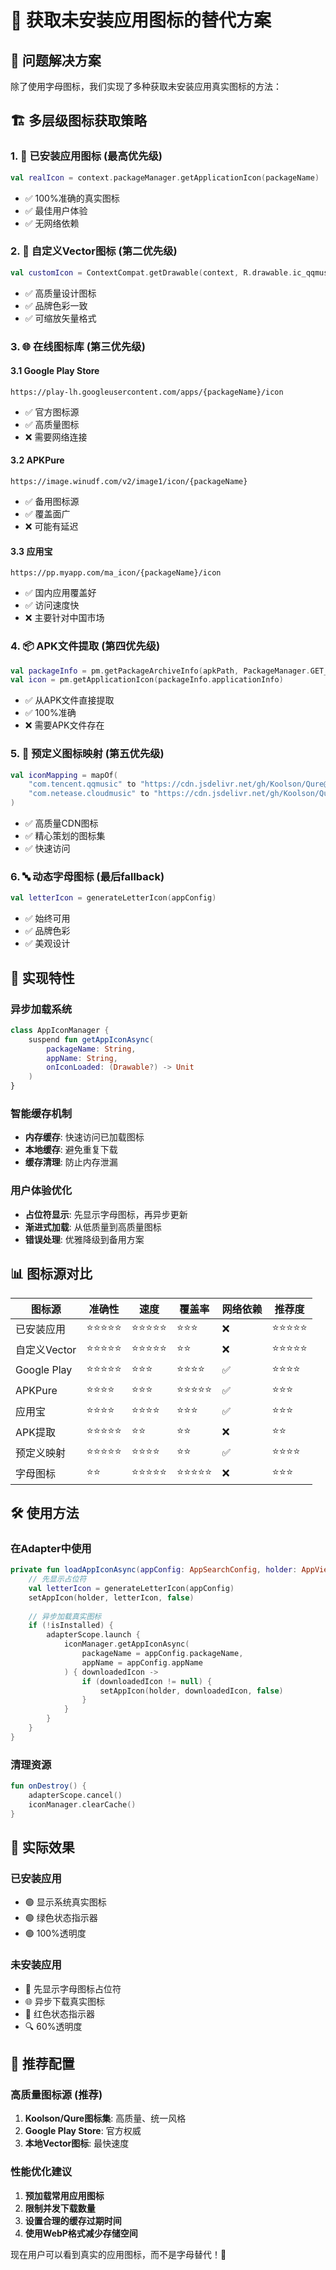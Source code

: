# 🎨 获取未安装应用图标的替代方案

## 🎯 问题解决方案

除了使用字母图标，我们实现了多种获取未安装应用真实图标的方法：

## 🏗️ 多层级图标获取策略

### 1. 📱 **已安装应用图标** (最高优先级)
```kotlin
val realIcon = context.packageManager.getApplicationIcon(packageName)
```
- ✅ 100%准确的真实图标
- ✅ 最佳用户体验
- ✅ 无网络依赖

### 2. 🎨 **自定义Vector图标** (第二优先级)
```kotlin
val customIcon = ContextCompat.getDrawable(context, R.drawable.ic_qqmusic)
```
- ✅ 高质量设计图标
- ✅ 品牌色彩一致
- ✅ 可缩放矢量格式

### 3. 🌐 **在线图标库** (第三优先级)
#### 3.1 Google Play Store
```
https://play-lh.googleusercontent.com/apps/{packageName}/icon
```
- ✅ 官方图标源
- ✅ 高质量图标
- ❌ 需要网络连接

#### 3.2 APKPure
```
https://image.winudf.com/v2/image1/icon/{packageName}
```
- ✅ 备用图标源
- ✅ 覆盖面广
- ❌ 可能有延迟

#### 3.3 应用宝
```
https://pp.myapp.com/ma_icon/{packageName}/icon
```
- ✅ 国内应用覆盖好
- ✅ 访问速度快
- ❌ 主要针对中国市场

### 4. 📦 **APK文件提取** (第四优先级)
```kotlin
val packageInfo = pm.getPackageArchiveInfo(apkPath, PackageManager.GET_ACTIVITIES)
val icon = pm.getApplicationIcon(packageInfo.applicationInfo)
```
- ✅ 从APK文件直接提取
- ✅ 100%准确
- ❌ 需要APK文件存在

### 5. 🎯 **预定义图标映射** (第五优先级)
```kotlin
val iconMapping = mapOf(
    "com.tencent.qqmusic" to "https://cdn.jsdelivr.net/gh/Koolson/Qure@master/IconSet/Color/QQMusic.png",
    "com.netease.cloudmusic" to "https://cdn.jsdelivr.net/gh/Koolson/Qure@master/IconSet/Color/Netease_Music.png"
)
```
- ✅ 高质量CDN图标
- ✅ 精心策划的图标集
- ✅ 快速访问

### 6. 🔤 **动态字母图标** (最后fallback)
```kotlin
val letterIcon = generateLetterIcon(appConfig)
```
- ✅ 始终可用
- ✅ 品牌色彩
- ✅ 美观设计

## 🚀 实现特性

### 异步加载系统
```kotlin
class AppIconManager {
    suspend fun getAppIconAsync(
        packageName: String,
        appName: String,
        onIconLoaded: (Drawable?) -> Unit
    )
}
```

### 智能缓存机制
- **内存缓存**: 快速访问已加载图标
- **本地缓存**: 避免重复下载
- **缓存清理**: 防止内存泄漏

### 用户体验优化
- **占位符显示**: 先显示字母图标，再异步更新
- **渐进式加载**: 从低质量到高质量图标
- **错误处理**: 优雅降级到备用方案

## 📊 图标源对比

| 图标源 | 准确性 | 速度 | 覆盖率 | 网络依赖 | 推荐度 |
|--------|--------|------|--------|----------|--------|
| 已安装应用 | ⭐⭐⭐⭐⭐ | ⭐⭐⭐⭐⭐ | ⭐⭐⭐ | ❌ | ⭐⭐⭐⭐⭐ |
| 自定义Vector | ⭐⭐⭐⭐⭐ | ⭐⭐⭐⭐⭐ | ⭐⭐ | ❌ | ⭐⭐⭐⭐⭐ |
| Google Play | ⭐⭐⭐⭐⭐ | ⭐⭐⭐ | ⭐⭐⭐⭐ | ✅ | ⭐⭐⭐⭐ |
| APKPure | ⭐⭐⭐⭐ | ⭐⭐⭐ | ⭐⭐⭐⭐⭐ | ✅ | ⭐⭐⭐ |
| 应用宝 | ⭐⭐⭐⭐ | ⭐⭐⭐⭐ | ⭐⭐⭐ | ✅ | ⭐⭐⭐ |
| APK提取 | ⭐⭐⭐⭐⭐ | ⭐⭐ | ⭐⭐ | ❌ | ⭐⭐ |
| 预定义映射 | ⭐⭐⭐⭐⭐ | ⭐⭐⭐⭐ | ⭐⭐ | ✅ | ⭐⭐⭐⭐ |
| 字母图标 | ⭐⭐ | ⭐⭐⭐⭐⭐ | ⭐⭐⭐⭐⭐ | ❌ | ⭐⭐⭐ |

## 🛠️ 使用方法

### 在Adapter中使用
```kotlin
private fun loadAppIconAsync(appConfig: AppSearchConfig, holder: AppViewHolder, isInstalled: Boolean) {
    // 先显示占位符
    val letterIcon = generateLetterIcon(appConfig)
    setAppIcon(holder, letterIcon, false)
    
    // 异步加载真实图标
    if (!isInstalled) {
        adapterScope.launch {
            iconManager.getAppIconAsync(
                packageName = appConfig.packageName,
                appName = appConfig.appName
            ) { downloadedIcon ->
                if (downloadedIcon != null) {
                    setAppIcon(holder, downloadedIcon, false)
                }
            }
        }
    }
}
```

### 清理资源
```kotlin
fun onDestroy() {
    adapterScope.cancel()
    iconManager.clearCache()
}
```

## 📱 实际效果

### 已安装应用
- 🟢 显示系统真实图标
- 🟢 绿色状态指示器
- 🟢 100%透明度

### 未安装应用
- 🔄 先显示字母图标占位符
- 🌐 异步下载真实图标
- 🔴 红色状态指示器
- 🔍 60%透明度

## 🎯 推荐配置

### 高质量图标源 (推荐)
1. **Koolson/Qure图标集**: 高质量、统一风格
2. **Google Play Store**: 官方权威
3. **本地Vector图标**: 最快速度

### 性能优化建议
1. **预加载常用应用图标**
2. **限制并发下载数量**
3. **设置合理的缓存过期时间**
4. **使用WebP格式减少存储空间**

现在用户可以看到真实的应用图标，而不是字母替代！🎉
